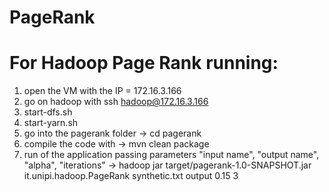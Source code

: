 # PageRank

# For Hadoop Page Rank running:

1) open the VM with the IP = 172.16.3.166
2) go on hadoop with ssh hadoop@172.16.3.166
3) start-dfs.sh
4) start-yarn.sh
5) go into the pagerank folder -> cd pagerank
6) compile the code with -> mvn clean package
7) run of the application passing parameters "input name", "output name", "alpha", "iterations" -> hadoop jar target/pagerank-1.0-SNAPSHOT.jar it.unipi.hadoop.PageRank synthetic.txt output 0.15 3
